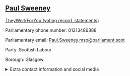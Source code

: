 ## <a href="https://www.parliament.scot/msps/current-and-previous-msps/paul-sweeney">Paul Sweeney</a>

<a href="https://www.theyworkforyou.com/mp/25639/paul_sweeney">TheyWorkForYou (voting record, statements)</a> 

Parliamentary phone number: 01313486388 

Parliamentary email: Paul.Sweeney.msp@parliament.scot 

Party: Scottish Labour 

Borough: Glasgow 

<details><summary>Extra contact information and social media</summary> 
<li>Parliamentary address: The Scottish Parliament, EH99 1SP, Edinburgh</li>
<li>Local office address: Brunswick House, 51 Wilson Street, Glasgow, G1 1UZ</li>
<li>Local office phone number:</li>
<li>Twitter:</li>
<li>Facebook:</li>
<li>Website:</li>
</details>